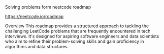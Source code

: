 Solving problems form neetcode roadmap 

https://neetcode.io/roadmap

Overview
This roadmap provides a structured approach to tackling the challenging LeetCode problems that are frequently encountered in tech interviews. It's designed for aspiring software engineers and data scientists who aim to refine their problem-solving skills and gain proficiency in algorithms and data structures.
